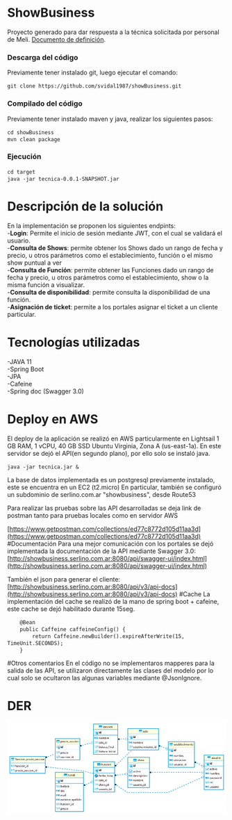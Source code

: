 # ShowBusiness
Proyecto generado para dar respuesta a la técnica solicitada por personal de Meli.
[Documento de definición](./doc/ChallengeMeliShows.pdf ).

### Descarga del código
Previamente tener instalado git, luego ejecutar el comando:

~~~
git clone https://github.com/svidal1987/showBusiness.git
~~~
### Compilado del código
Previamente tener instalado maven y java, realizar los siguientes pasos:

~~~
cd showBusiness
mvn clean package
~~~
### Ejecución
~~~
cd target	
java -jar tecnica-0.0.1-SNAPSHOT.jar
~~~
# Descripción de la solución
En la implementación se proponen los siguientes endpints:  
-**Login**: Permite el inicio de sesión mediante JWT, con el cual se validará el usuario.  
-**Consulta de Shows**: permite obtener los Shows dado un rango de fecha y precio, u otros parámetros como el establecimiento, función o el mismo show puntual a ver  
-**Consulta de Función**: permite obtener las Funciones dado un rango de fecha y precio, u otros parámetros como el establecimiento, show o la misma función a visualizar.  
-**Consulta de disponibilidad**: permite consulta la disponibilidad de una función.  
-**Asignación de ticket**: permite a los portales asignar el ticket a un cliente particular.  

# Tecnologías utilizadas
-JAVA 11  
-Spring Boot  
-JPA  
-Cafeine  
-Spring doc (Swagger 3.0)

# Deploy en AWS
El deploy de la aplicación se realizó en AWS particularmente en Lightsail 1 GB RAM, 1 vCPU, 40 GB SSD Ubuntu Virginia, Zona A (us-east-1a). En este servidor se dejó el API(en segundo plano), por ello solo se instaló java.

~~~
java -jar tecnica.jar &
~~~

La base de datos implementada es un postgresql previamente instalado, este se encuentra en un EC2 (t2.micro)
En particular, también se configuró un subdominio de serlino.com.ar "showbusiness", desde Route53

Para realizar las pruebas sobre las API desarrolladas se deja link de postman tanto para pruebas locales como en servidor AWS

[https://www.getpostman.com/collections/ed77c8772d105d11aa3d](https://www.getpostman.com/collections/ed77c8772d105d11aa3d)
#Documentación
Para una mejor comunicación con los portales se dejó implementada la documentación de la API mediante Swagger 3.0:
[http://showbusiness.serlino.com.ar:8080/api/swagger-ui/index.html](http://showbusiness.serlino.com.ar:8080/api/swagger-ui/index.html)  

También el json para generar el cliente:  
[http://showbusiness.serlino.com.ar:8080/api/v3/api-docs](http://showbusiness.serlino.com.ar:8080/api/v3/api-docs)
#Cache
La implementación del cache se realizó de la mano de spring boot + cafeine, este cache se dejó habilitado durante 15seg. 

~~~
	@Bean
	public Caffeine caffeineConfig() {
	    return Caffeine.newBuilder().expireAfterWrite(15, TimeUnit.SECONDS);
	}
~~~

#Otros comentarios
En el código no se implementaros mapperes para la salida de las API, se utilizaron directamente las clases del modelo por lo cual solo se ocultaron las algunas variables mediante @JsonIgnore.
 

# DER 
![Texto alternativo](./doc/DER.png)

